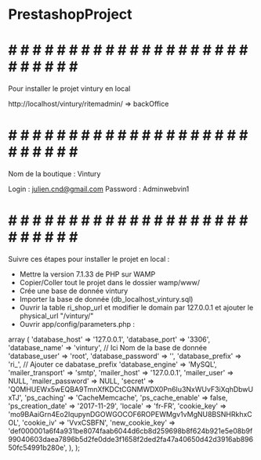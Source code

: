 # PrestashopProject

# # # # # # # # # # # # # # # # # # # # # # # # # # # # 

Pour installer le projet vintury en local

http://localhost/vintury/ritemadmin/  => backOffice

# # # # # # # # # # # # # # # # # # # # # # # # # # # # 

Nom de la boutique :  Vintury

Login    :  julien.cnd@gmail.com
Password :  Adminwebvin1

# # # # # # # # # # # # # # # # # # # # # # # # # # # #

Suivre ces étapes pour installer le projet en local :

- Mettre la version 7.1.33 de PHP sur WAMP
- Copier/Coller tout le projet dans le dossier wamp/www/
- Crée une base de donnée vintury
- Importer la base de donnée (db_localhost_vintury.sql)
- Ouvrir la table ri_shop_url et modifier le domain par 127.0.0.1 et ajouter le physical_url "/vintury/"
- Ouvrir app/config/parameters.php :


<?php return array (
  'parameters' => 
  array (
    'database_host' => '127.0.0.1',
    'database_port' => '3306',
    'database_name' => 'vintury',       // Ici Nom de la base de donnée
    'database_user' => 'root',
    'database_password' => '',
    'database_prefix' => 'ri_',    // Ajouter ce dabatase_prefix
    'database_engine' => 'MySQL',
    'mailer_transport' => 'smtp',
    'mailer_host' => '127.0.0.1',
    'mailer_user' => NULL,
    'mailer_password' => NULL,
    'secret' => 'Q0MHUEWx5wEQBA9TmnXfKDCtCGNMWDX0Pn6Iu3NxWUvF3iXqhDbwUxTJ',
    'ps_caching' => 'CacheMemcache',
    'ps_cache_enable' => false,
    'ps_creation_date' => '2017-11-29',
    'locale' => 'fr-FR',
    'cookie_key' => 'mo9BAaiGrn4Eo2IqupynDGOWGOCOF6ROPEWMgv1vMgNU8BSNHRkhxCOL',
    'cookie_iv' => 'VvxCSBFN',
    'new_cookie_key' => 'def000001a6f4a931be8074faab6044d6cb8d259698b8f624b921e5e08b9f99040603daea7896b5d2fe0dde3f1658f2ded2fa47a40650d42d3916ab89650fc54991b280e',
  ),
);
